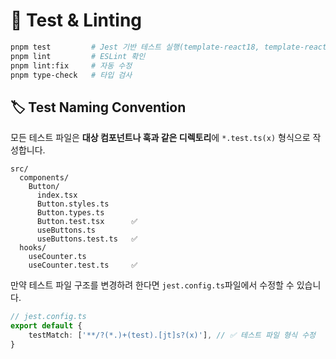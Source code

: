# 🧪 Test & Linting

```bash
pnpm test         # Jest 기반 테스트 실행(template-react18, template-react19)
pnpm lint         # ESLint 확인
pnpm lint:fix     # 자동 수정
pnpm type-check   # 타입 검사
```

## 🏷️ Test Naming Convention

모든 테스트 파일은 **대상 컴포넌트나 훅과 같은 디렉토리**에 `*.test.ts(x)` 형식으로 작성합니다.

```text
src/
  components/
    Button/
      index.tsx
      Button.styles.ts
      Button.types.ts
      Button.test.tsx      ✅
      useButtons.ts
      useButtons.test.ts   ✅
  hooks/
    useCounter.ts
    useCounter.test.ts     ✅
```

만약 테스트 파일 구조를 변경하려 한다면 `jest.config.ts`파일에서 수정할 수 있습니다.

```ts
// jest.config.ts
export default {
    testMatch: ['**/?(*.)+(test).[jt]s?(x)'], // ✅ 테스트 파일 형식 수정
}
```
